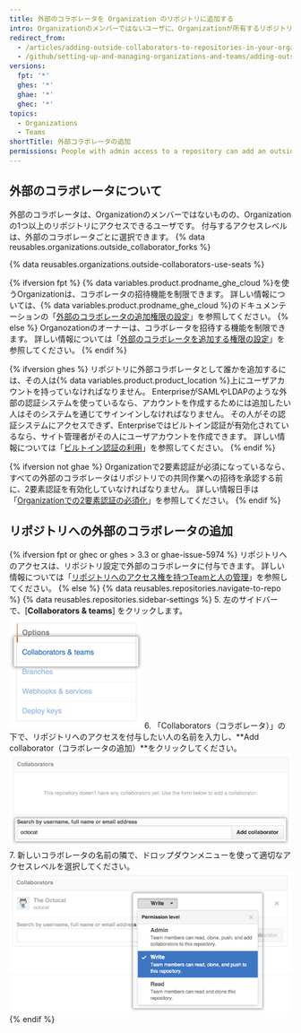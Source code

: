 ```yaml
---
title: 外部のコラボレータを Organization のリポジトリに追加する
intro: Organizationのメンバーではないユーザに、Organizationが所有するリポジトリへのアクセスを許可できます。
redirect_from:
  - /articles/adding-outside-collaborators-to-repositories-in-your-organization
  - /github/setting-up-and-managing-organizations-and-teams/adding-outside-collaborators-to-repositories-in-your-organization
versions:
  fpt: '*'
  ghes: '*'
  ghae: '*'
  ghec: '*'
topics:
  - Organizations
  - Teams
shortTitle: 外部コラボレータの追加
permissions: People with admin access to a repository can add an outside collaborator to the repository.
---
```


## 外部のコラボレータについて

外部のコラボレータは、Organizationのメンバーではないものの、Organizationの1つ以上のリポジトリにアクセスできるユーザです。 付与するアクセスレベルは、外部のコラボレータごとに選択できます。 {% data reusables.organizations.outside_collaborator_forks %}

{% data reusables.organizations.outside-collaborators-use-seats %}

{% ifversion fpt %}
{% data variables.product.prodname_ghe_cloud %}を使うOrganizationは、コラボレータの招待機能を制限できます。 詳しい情報については、{% data variables.product.prodname_ghe_cloud %}のドキュメンテーションの「[外部のコラボレータの追加権限の設定](/enterprise-cloud@latest/organizations/managing-organization-settings/setting-permissions-for-adding-outside-collaborators)」を参照してください。
{% else %}
Organozationのオーナーは、コラボレータを招待する機能を制限できます。 詳しい情報については「[外部のコラボレータを追加する権限の設定](/organizations/managing-organization-settings/setting-permissions-for-adding-outside-collaborators)」を参照してください。
{% endif %}

{% ifversion ghes %}
リポジトリに外部コラボレータとして誰かを追加するには、その人は{% data variables.product.product_location %}上にユーザアカウントを持っていなければなりません。 EnterpriseがSAMLやLDAPのような外部の認証システムを使っているなら、アカウントを作成するためには追加したい人はそのシステムを通じてサインインしなければなりません。 その人がその認証システムにアクセスできず、Enterpriseではビルトイン認証が有効化されているなら、サイト管理者がその人にユーザアカウントを作成できます。 詳しい情報については「[ビルトイン認証の利用](/admin/authentication/authenticating-users-for-your-github-enterprise-server-instance/using-built-in-authentication#inviting-users)」を参照してください。
{% endif %}

{% ifversion not ghae %}
Organizationで2要素認証が必須になっているなら、すべての外部のコラボレータはリポジトリでの共同作業への招待を承認する前に、2要素認証を有効化していなければなりません。 詳しい情報日手は「[Organizationでの2要素認証の必須化](/organizations/keeping-your-organization-secure/managing-two-factor-authentication-for-your-organization/requiring-two-factor-authentication-in-your-organization)」を参照してください。
{% endif %}

## リポジトリへの外部のコラボレータの追加

{% ifversion fpt or ghec or ghes > 3.3 or ghae-issue-5974 %}
リポジトリへのアクセスは、リポジトリ設定で外部のコラボレータに付与できます。 詳しい情報については「[リポジトリへのアクセス権を持つTeamと人の管理](/repositories/managing-your-repositorys-settings-and-features/managing-repository-settings/managing-teams-and-people-with-access-to-your-repository#inviting-a-team-or-person)」を参照してください。
{% else %}
{% data reusables.repositories.navigate-to-repo %}
{% data reusables.repositories.sidebar-settings %}
5. 左のサイドバーで、[**Collaborators & teams**] をクリックします。 ![コラボレータとTeamがハイライトされたリポジトリ設定のサイドバー](/assets/images/help/repository/org-repo-settings-collaborators-and-teams.png)
6. 「Collaborators（コラボレータ）」の下で、リポジトリへのアクセスを付与したい人の名前を入力し、**Add collaborator（コラボレータの追加）**をクリックしてください。 ![Octocat のユーザ名が検索フィールドに入力されているコラボレーターセクション](/assets/images/help/repository/org-repo-collaborators-find-name.png)
7. 新しいコラボレータの名前の隣で、ドロップダウンメニューを使って適切なアクセスレベルを選択してください。 ![リポジトリ権限ピッカー](/assets/images/help/repository/org-repo-collaborators-choose-permissions.png)
{% endif %}
